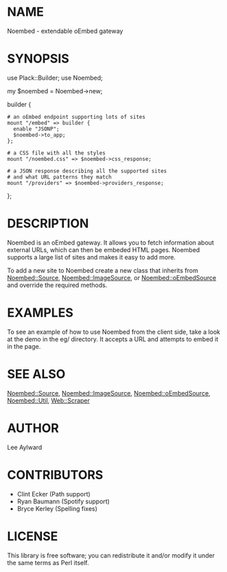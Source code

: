 # NAME

Noembed - extendable oEmbed gateway

# SYNOPSIS

  use Plack::Builder;
  use Noembed;

  my $noembed = Noembed->new;

  builder {

    # an oEmbed endpoint supporting lots of sites
    mount "/embed" => builder {
      enable "JSONP";
      $noembed->to_app;
    };

    # a CSS file with all the styles
    mount "/noembed.css" => $noembed->css_response;

    # a JSON response describing all the supported sites
    # and what URL patterns they match
    mount "/providers" => $noembed->providers_response;

  };

# DESCRIPTION

Noembed is an oEmbed gateway. It allows you to fetch information
about external URLs, which can then be embeded HTML pages. Noembed
supports a large list of sites and makes it easy to add more.

To add a new site to Noembed create a new class that inherits from
[Noembed::Source](http://search.cpan.org/perldoc?Noembed::Source), [Noembed::ImageSource](http://search.cpan.org/perldoc?Noembed::ImageSource), or [Noembed::oEmbedSource](http://search.cpan.org/perldoc?Noembed::oEmbedSource)
and override the required methods.

# EXAMPLES

To see an example of how to use Noembed from the client side, take
a look at the demo in the eg/ directory. It accepts a URL and
attempts to embed it in the page.

# SEE ALSO

[Noembed::Source](http://search.cpan.org/perldoc?Noembed::Source), [Noembed::ImageSource](http://search.cpan.org/perldoc?Noembed::ImageSource), [Noembed::oEmbedSource](http://search.cpan.org/perldoc?Noembed::oEmbedSource),
[Noembed::Util](http://search.cpan.org/perldoc?Noembed::Util), [Web::Scraper](http://search.cpan.org/perldoc?Web::Scraper)

# AUTHOR

Lee Aylward

# CONTRIBUTORS

- Clint Ecker (Path support)
- Ryan Baumann (Spotify support)
- Bryce Kerley (Spelling fixes)

# LICENSE

This library is free software; you can redistribute it and/or modify
it under the same terms as Perl itself.